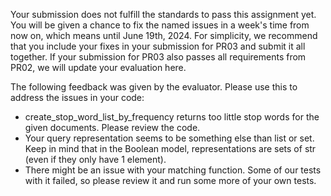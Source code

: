 Your submission does not fulfill the standards to pass this assignment yet. You will be given a chance to fix the named issues in a week's time from now on, which means until June 19th, 2024. For simplicity, we recommend that you include your fixes in your submission for PR03 and submit it all together. If your submission for PR03 also passes all requirements from PR02, we will update your evaluation here.

The following feedback was given by the evaluator. Please use this to address the issues in your code:
- create_stop_word_list_by_frequency returns too little stop words for the given documents. Please review the code.
- Your query representation seems to be something else than list or set. Keep in mind that in the Boolean model, representations are sets of str (even if they only have 1 element).
- There might be an issue with your matching function. Some of our tests with it failed, so please review it and run some more of your own tests.
